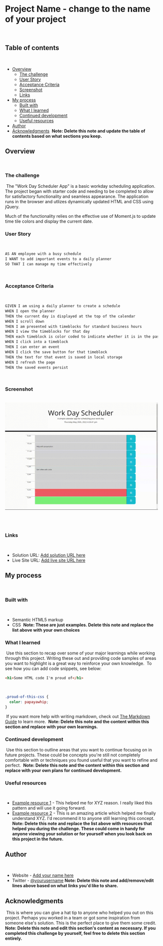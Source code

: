 # Project Name - change to the name of your project
​
## Table of contents
​
- [Overview](#overview)
  - [The challenge](#the-challenge)
  - [User Story](#user-story)
  - [Acceptance Criteria](#acceptance-criteria)
  - [Screenshot](#screenshot)
  - [Links](#links)
- [My process](#my-process)
  - [Built with](#built-with)
  - [What I learned](#what-i-learned)
  - [Continued development](#continued-development)
  - [Useful resources](#useful-resources)
- [Author](#author)
- [Acknowledgments](#acknowledgments)
​
**Note: Delete this note and update the table of contents based on what sections you keep.**
​
## Overview
​
### The challenge
​
The "Work Day Scheduler App" is a basic workday scheduling application.  The project began with starter code and needing to be completed to allow for satisfactory functionality and seamless appearance.  The application runs in the browser and utlizes dynamically updated HTML and CSS using jQuery.

Much of the functionality relies on the effective use of Moment.js to update time tile colors and display the current date.
​
### User Story
​
```md
AS AN employee with a busy schedule
I WANT to add important events to a daily planner
SO THAT I can manage my time effectively
```
​
### Acceptance Criteria
​
```md
GIVEN I am using a daily planner to create a schedule
WHEN I open the planner
THEN the current day is displayed at the top of the calendar
WHEN I scroll down
THEN I am presented with timeblocks for standard business hours
WHEN I view the timeblocks for that day
THEN each timeblock is color coded to indicate whether it is in the past, present, or future
WHEN I click into a timeblock
THEN I can enter an event
WHEN I click the save button for that timeblock
THEN the text for that event is saved in local storage
WHEN I refresh the page
THEN the saved events persist
```
​
### Screenshot
​
![Web Functionality](./Assets/images/webFunction.gif)
​

​
### Links
​
- Solution URL: [Add solution URL here](https://your-solution-url.com)
- Live Site URL: [Add live site URL here](https://your-live-site-url.com)
​
## My process
​
### Built with
​
- Semantic HTML5 markup
- CSS
​
**Note: These are just examples. Delete this note and replace the list above with your own choices**
​
### What I learned
​
Use this section to recap over some of your major learnings while working through this project. Writing these out and providing code samples of areas you want to highlight is a great way to reinforce your own knowledge.
​
To see how you can add code snippets, see below:
​
```html
<h1>Some HTML code I'm proud of</h1>
```
​
```css
.proud-of-this-css {
  color: papayawhip;
}
```
​
If you want more help with writing markdown, check out [The Markdown Guide](https://www.markdownguide.org/) to learn more.
​
**Note: Delete this note and the content within this section and replace with your own learnings.**
​
### Continued development
​
Use this section to outline areas that you want to continue focusing on in future projects. These could be concepts you're still not completely comfortable with or techniques you found useful that you want to refine and perfect.
​
**Note: Delete this note and the content within this section and replace with your own plans for continued development.**
​
### Useful resources
​
- [Example resource 1](https://www.example.com) - This helped me for XYZ reason. I really liked this pattern and will use it going forward.
- [Example resource 2](https://www.example.com) - This is an amazing article which helped me finally understand XYZ. I'd recommend it to anyone still learning this concept.
​
**Note: Delete this note and replace the list above with resources that helped you during the challenge. These could come in handy for anyone viewing your solution or for yourself when you look back on this project in the future.**
​
## Author
​
- Website - [Add your name here](https://www.your-site.com)
- Twitter - [@yourusername](https://www.twitter.com/yourusername)
​
**Note: Delete this note and add/remove/edit lines above based on what links you'd like to share.**
​
## Acknowledgments
​
This is where you can give a hat tip to anyone who helped you out on this project. Perhaps you worked in a team or got some inspiration from someone else's solution. This is the perfect place to give them some credit.
​
**Note: Delete this note and edit this section's content as necessary. If you completed this challenge by yourself, feel free to delete this section entirely.**